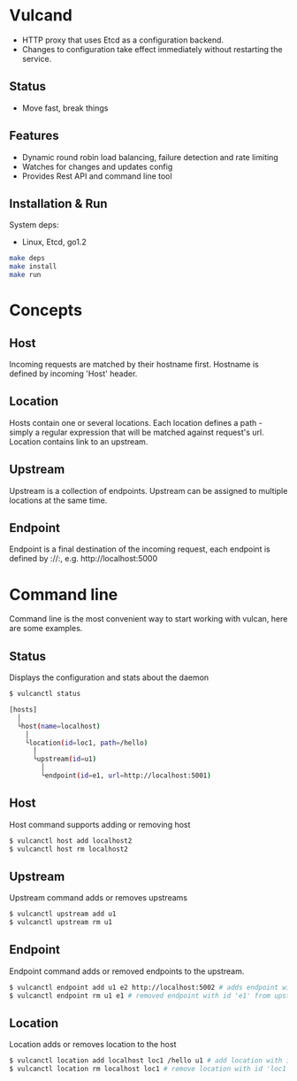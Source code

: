 Vulcand
=======

* HTTP proxy that uses Etcd as a configuration backend.
* Changes to configuration take effect immediately without restarting the service.

Status
------

* Move fast, break things

Features
--------

* Dynamic round robin load balancing, failure detection and rate limiting
* Watches for changes and updates config
* Provides Rest API and command line tool

Installation & Run
------------------

System deps:

* Linux, Etcd, go1.2

```bash
make deps
make install
make run
```

Concepts
========

Host
----

Incoming requests are matched by their hostname first. Hostname is defined by incoming 'Host' header.

Location
--------

Hosts contain one or several locations. Each location defines a path - simply a regular expression that will be matched against request's url.
Location contains link to an upstream.

Upstream
---------

Upstream is a collection of endpoints. Upstream can be assigned to multiple locations at the same time.

Endpoint
---------

Endpoint is a final destination of the incoming request, each endpoint is defined by <schema>://<host>:<port>, e.g. http://localhost:5000


Command line
============

Command line is the most convenient way to start working with vulcan, here are some examples. 

Status
------

Displays the configuration and stats about the daemon

```bash 
$ vulcanctl status

[hosts]
  │
  └host(name=localhost)
    │
    └location(id=loc1, path=/hello)
      │
      └upstream(id=u1)
        │
        └endpoint(id=e1, url=http://localhost:5001)
```

Host
----

Host command supports adding or removing host

```bash
$ vulcanctl host add localhost2
$ vulcanctl host rm localhost2
```

Upstream
--------

Upstream command adds or removes upstreams

```bash
$ vulcanctl upstream add u1
$ vulcanctl upstream rm u1
```

Endpoint
--------

Endpoint command adds or removed endpoints to the upstream.

```bash
$ vulcanctl endpoint add u1 e2 http://localhost:5002 # adds endpoint with id 'e2' and url 'http://localhost:5002' to upstream with id 'u1'
$ vulcanctl endpoint rm u1 e1 # removed endpoint with id 'e1' from upstream 'u1'
```

Location
--------

Location adds or removes location to the host

```bash
$ vulcanctl location add localhost loc1 /hello u1 # add location with id 'id1' to host 'localhost', use path '/hello' and upstream 'u1'
$ vulcanctl location rm localhost loc1 # remove location with id 'loc1' from host 'localhost'
```
